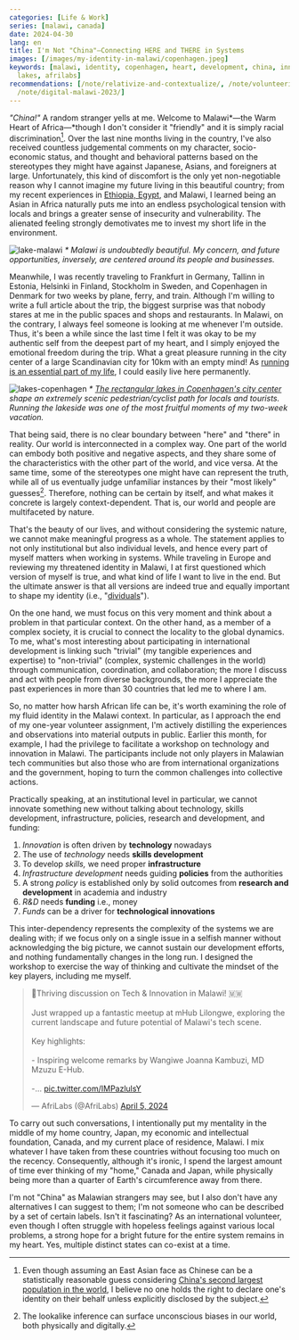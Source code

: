 ```yaml
---
categories: [Life & Work]
series: [malawi, canada]
date: 2024-04-30
lang: en
title: I'm Not "China"—Connecting HERE and THERE in Systems
images: [/images/my-identity-in-malawi/copenhagen.jpeg]
keywords: [malawi, identity, copenhagen, heart, development, china, innovation, infrastructure,
  lakes, afrilabs]
recommendations: [/note/relativize-and-contextualize/, /note/volunteering-in-malawi/,
  /note/digital-malawi-2023/]
---
```


*"China!"* A random stranger yells at me. Welcome to Malawi*&mdash;the Warm Heart of Africa&mdash;*though I don't consider it "friendly" and it is simply racial discrimination[^1]. Over the last nine months living in the country, I've also received countless judgemental comments on my character, socio-economic status, and thought and behavioral patterns based on the stereotypes they might have against Japanese, Asians, and foreigners at large. Unfortunately, this kind of discomfort is the only yet non-negotiable reason why I cannot imagine my future living in this beautiful country; from my recent experiences in [Ethiopia, Egypt](/note/relativize-and-contextualize/), and Malawi, I learned being an Asian in Africa naturally puts me into an endless psychological tension with locals and brings a greater sense of insecurity and vulnerability. The alienated feeling strongly demotivates me to invest my short life in the environment.

![lake-malawi](/images/my-identity-in-malawi/malawi.jpeg)
_\* Malawi is undoubtedly beautiful. My concern, and future opportunities, inversely, are centered around its people and businesses._

Meanwhile, I was recently traveling to Frankfurt in Germany, Tallinn in Estonia, Helsinki in Finland, Stockholm in Sweden, and Copenhagen in Denmark for two weeks by plane, ferry, and train. Although I'm willing to write a full article about the trip, the biggest surprise was that nobody stares at me in the public spaces and shops and restaurants. In Malawi, on the contrary, I always feel someone is looking at me whenever I'm outside. Thus, it's been a while since the last time I felt it was okay to be my authentic self from the deepest part of my heart, and I simply enjoyed the emotional freedom during the trip. What a great pleasure running in the city center of a large Scandinavian city for 10km with an empty mind! As [running is an essential part of my life](/note/search-for-identity/), I could easily live here permanently.

![lakes-copenhagen](/images/my-identity-in-malawi/copenhagen.jpeg)
_\* [The rectangular lakes in Copenhagen's city center](https://en.wikipedia.org/wiki/The_Lakes,_Copenhagen) shape an extremely scenic pedestrian/cyclist path for locals and tourists. Running the lakeside was one of the most fruitful moments of my two-week vacation._

That being said, there is no clear boundary between "here" and "there" in reality. Our world is interconnected in a complex way. One part of the world can embody both positive and negative aspects, and they share some of the characteristics with the other part of the world, and vice versa. At the same time, some of the stereotypes one might have can represent the truth, while all of us eventually judge unfamiliar instances by their "most likely" guesses[^2]. Therefore, nothing can be certain by itself, and what makes it concrete is largely context-dependent. That is, our world and people are multifaceted by nature.

That's the beauty of our lives, and without considering the systemic nature, we cannot make meaningful progress as a whole. The statement applies to not only institutional but also individual levels, and hence every part of myself matters when working in systems. While traveling in Europe and reviewing my threatened identity in Malawi, I at first questioned which version of myself is true, and what kind of life I want to live in the end. But the ultimate answer is that all versions are indeed true and equally important to shape my identity (i.e., "[dividuals](/note/dividual-in-recsys/)").

On the one hand, we must focus on this very moment and think about a problem in that particular context. On the other hand, as a member of a complex society, it is crucial to connect the locality to the global dynamics. To me, what's most interesting about participating in international development is linking such "trivial" (my tangible experiences and expertise) to "non-trivial" (complex, systemic challenges in the world) through communication, coordination, and collaboration; the more I discuss and act with people from diverse backgrounds, the more I appreciate the past experiences in more than 30 countries that led me to where I am.

So, no matter how harsh African life can be, it's worth examining the role of my fluid identity in the Malawi context. In particular, as I approach the end of my one-year volunteer assignment, I'm actively distilling the experiences and observations into material outputs in public. Earlier this month, for example, I had the privilege to facilitate a workshop on technology and innovation in Malawi. The participants include not only players in Malawian tech communities but also those who are from international organizations and the government, hoping to turn the common challenges into collective actions.

<script defer class="speakerdeck-embed" data-id="4adba91b0d674fd8850939508c1c5edc" data-ratio="1.7772511848341233" src="//speakerdeck.com/assets/embed.js"></script>

Practically speaking, at an institutional level in particular, we cannot innovate something new without talking about technology, skills development, infrastructure, policies, research and development, and funding:

1. *Innovation* is often driven by **technology** nowadays
2. The use of *technology* needs **skills development**
3. To develop *skills,* we need proper **infrastructure**
4. *Infrastructure development* needs guiding **policies** from the authorities
5. A strong *policy* is established only by solid outcomes from **research and development** in academia and industry
6. *R&D* needs **funding** i.e., money
7. *Funds* can be a driver for **technological innovations**

This inter-dependency represents the complexity of the systems we are dealing with; if we focus only on a single issue in a selfish manner without acknowledging the big picture, we cannot sustain our development efforts, and nothing fundamentally changes in the long run. I designed the workshop to exercise the way of thinking and cultivate the mindset of the key players, including me myself.

<blockquote class="twitter-tweet"><p lang="en" dir="ltr">🤝Thriving discussion on Tech &amp; Innovation in Malawi! 🇲🇼<br><br>Just wrapped up a fantastic meetup at mHub Lilongwe, exploring the current landscape and future potential of Malawi&#39;s tech scene.<br><br>Key highlights:<br><br>- Inspiring welcome remarks by Wangiwe Joanna Kambuzi, MD Mzuzu E-Hub.<br><br>-… <a href="https://t.co/IMPazlulsY">pic.twitter.com/IMPazlulsY</a></p>&mdash; AfriLabs (@AfriLabs) <a href="https://twitter.com/AfriLabs/status/1776317708541276584?ref_src=twsrc%5Etfw">April 5, 2024</a></blockquote> <script async src="https://platform.twitter.com/widgets.js" charset="utf-8"></script>

To carry out such conversations, I intentionally put my mentality in the middle of my home country, Japan, my economic and intellectual foundation, Canada, and my current place of residence, Malawi. I mix whatever I have taken from these countries without focusing too much on the recency. Consequently, although it's ironic, I spend the largest amount of time ever thinking of my "home," Canada and Japan, while physically being more than a quarter of Earth's circumference away from there.

I'm not "China" as Malawian strangers may see, but I also don't have any alternatives I can suggest to them; I'm not someone who can be described by a set of certain labels. Isn't it fascinating? As an international volunteer, even though I often struggle with hopeless feelings against various local problems, a strong hope for a bright future for the entire system remains in my heart. Yes, multiple distinct states can co-exist at a time.

[^1]: Even though assuming an East Asian face as Chinese can be a statistically reasonable guess considering [China's second largest population in the world](https://worldpopulationreview.com/), I believe no one holds the right to declare one's identity on their behalf unless explicitly disclosed by the subject.
[^2]: The lookalike inference can surface unconscious biases in our world, both physically and digitally.
